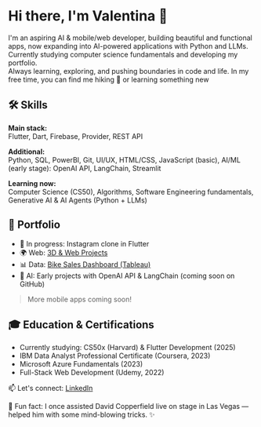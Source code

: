 # Hi there, I'm Valentina 👋

I'm an aspiring AI & mobile/web developer, building beautiful and functional apps, now expanding into AI-powered applications with Python and LLMs. 
Currently studying computer science fundamentals and developing my portfolio.  
Always learning, exploring, and pushing boundaries in code and life. In my free time, you can find me hiking :walking: or learning something new 

## 🛠️ Skills

**Main stack:**  
Flutter, Dart, Firebase, Provider, REST API

**Additional:**  
Python, SQL, PowerBI, Git, UI/UX, HTML/CSS, JavaScript (basic), AI/ML (early stage): OpenAI API, LangChain, Streamlit

**Learning now:**  
Computer Science (CS50), Algorithms, Software Engineering fundamentals, Generative AI & AI Agents (Python + LLMs)

## 📁 Portfolio

- 🔧 In progress: Instagram clone in Flutter  
- 🌍 Web: [3D & Web Projects](https://tumblinger.github.io/My_3DPortfolio_Web_Development/)  
- 📊 Data: [Bike Sales Dashboard (Tableau)](https://public.tableau.com/app/profile/valentina.egorova/viz/BikesandAccessoiresSalesAnalusis/Dashboard1)
- 🤖 AI: Early projects with OpenAI API & LangChain (coming soon on GitHub)

> More mobile apps coming soon!

## 🎓 Education & Certifications

- Currently studying: CS50x (Harvard) & Flutter Development (2025)
- IBM Data Analyst Professional Certificate (Coursera, 2023)  
- Microsoft Azure Fundamentals (2023)  
- Full-Stack Web Development (Udemy, 2022)  


📫 Let's connect: [LinkedIn](https://www.linkedin.com/in/valentinaegorova/)

🎩 Fun fact: I once assisted David Copperfield live on stage in Las Vegas — helped him with some mind-blowing tricks. ✨



